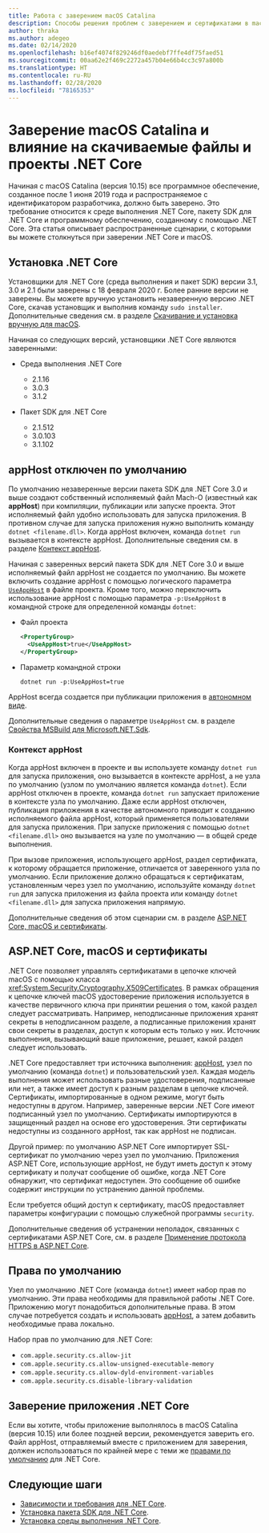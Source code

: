 ```yaml
---
title: Работа с заверением macOS Catalina
description: Способы решения проблем с заверением и сертификатами в macOS при установке среды выполнения .NET Core, пакета SDK и приложений, созданных с помощью .NET Core.
author: thraka
ms.author: adegeo
ms.date: 02/14/2020
ms.openlocfilehash: b16ef4074f829246df0aedebf7ffe4df75faed51
ms.sourcegitcommit: 00aa62e2f469c2272a457b04e66b4cc3c97a800b
ms.translationtype: HT
ms.contentlocale: ru-RU
ms.lasthandoff: 02/28/2020
ms.locfileid: "78165353"
---
```

# <a name="macos-catalina-notarization-and-the-impact-on-net-core-downloads-and-projects"></a>Заверение macOS Catalina и влияние на скачиваемые файлы и проекты .NET Core

Начиная с macOS Catalina (версия 10.15) все программное обеспечение, созданное после 1 июня 2019 года и распространяемое с идентификатором разработчика, должно быть заверено. Это требование относится к среде выполнения .NET Core, пакету SDK для .NET Core и программному обеспечению, созданному с помощью .NET Core. Эта статья описывает распространенные сценарии, с которыми вы можете столкнуться при заверении .NET Core и macOS.

## <a name="installing-net-core"></a>Установка .NET Core

Установщики для .NET Core (среда выполнения и пакет SDK) версии 3.1, 3.0 и 2.1 были заверены с 18 февраля 2020 г. Более ранние версии не заверены. Вы можете вручную установить незаверенную версию .NET Core, скачав установщик и выполнив команду `sudo installer`. Дополнительные сведения см. в разделе [Скачивание и установка вручную для macOS](sdk.md?pivots=os-macos#download-and-manually-install).

Начиная со следующих версий, установщики .NET Core являются заверенными:

- Среда выполнения .NET Core
  - 2.1.16
  - 3.0.3
  - 3.1.2

- Пакет SDK для .NET Core
  - 2.1.512
  - 3.0.103
  - 3.1.102

## <a name="apphost-is-disabled-by-default"></a>appHost отключен по умолчанию

По умолчанию незаверенные версии пакета SDK для .NET Core 3.0 и выше создают собственный исполняемый файл Mach-O (известный как **appHost**) при компиляции, публикации или запуске проекта. Этот исполняемый файл удобно использовать для запуска приложения. В противном случае для запуска приложения нужно выполнить команду `dotnet <filename.dll>`. Когда appHost включен, команда `dotnet run` вызывается в контексте appHost. Дополнительные сведения см. в разделе [Контекст appHost](#context-of-the-apphost).

Начиная с заверенных версий пакета SDK для .NET Core 3.0 и выше исполняемый файл appHost не создается по умолчанию. Вы можете включить создание appHost с помощью логического параметра [`UseAppHost`](../project-sdk/msbuild-props.md#useapphost) в файле проекта. Кроме того, можно переключить использование appHost с помощью параметра `-p:UseAppHost` в командной строке для определенной команды `dotnet`:

- Файл проекта

  ```xml
  <PropertyGroup>
    <UseAppHost>true</UseAppHost>
  </PropertyGroup>
  ```

- Параметр командной строки

  ```dotnetcli
  dotnet run -p:UseAppHost=true
  ```

AppHost всегда создается при публикации приложения в [автономном виде](../deploying/index.md#publish-self-contained).

Дополнительные сведения о параметре `UseAppHost` см. в разделе [Свойства MSBuild для Microsoft.NET.Sdk](../project-sdk/msbuild-props.md#useapphost).

### <a name="context-of-the-apphost"></a>Контекст appHost

Когда appHost включен в проекте и вы используете команду `dotnet run` для запуска приложения, оно вызывается в контексте appHost, а не узла по умолчанию (узлом по умолчанию является команда `dotnet`). Если appHost отключен в проекте, команда `dotnet run` запускает приложение в контексте узла по умолчанию. Даже если appHost отключен, публикация приложения в качестве автономного приводит к созданию исполняемого файла appHost, который применяется пользователями для запуска приложения. При запуске приложения с помощью `dotnet <filename.dll>` оно вызывается на узле по умолчанию — в общей среде выполнения.

При вызове приложения, использующего appHost, раздел сертификата, к которому обращается приложение, отличается от заверенного узла по умолчанию. Если приложение должно обращаться к сертификатам, установленным через узел по умолчанию, используйте команду `dotnet run` для запуска приложения из файла проекта или команду `dotnet <filename.dll>` для запуска приложения напрямую.

Дополнительные сведения об этом сценарии см. в разделе [ASP.NET Core, macOS и сертификаты](#aspnet-core-and-macos-and-certificates).

## <a name="aspnet-core-and-macos-and-certificates"></a>ASP.NET Core, macOS и сертификаты

.NET Core позволяет управлять сертификатами в цепочке ключей macOS с помощью класса <xref:System.Security.Cryptography.X509Certificates>. В рамках обращения к цепочке ключей macOS удостоверение приложения используется в качестве первичного ключа при принятии решения о том, какой раздел следует рассматривать. Например, неподписанные приложения хранят секреты в неподписанном разделе, а подписанные приложения хранят свои секреты в разделах, доступ к которым есть только у них. Источник выполнения, вызывающий ваше приложение, решает, какой раздел следует использовать.

.NET Core предоставляет три источника выполнения: [appHost](#apphost-is-disabled-by-default), узел по умолчанию (команда `dotnet`) и пользовательский узел. Каждая модель выполнения может использовать разные удостоверения, подписанные или нет, а также имеет доступ к разным разделам в цепочке ключей. Сертификаты, импортированные в одном режиме, могут быть недоступны в другом. Например, заверенные версии .NET Core имеют подписанный узел по умолчанию. Сертификаты импортируются в защищенный раздел на основе его удостоверения. Эти сертификаты недоступны из созданного appHost, так как appHost не подписан.

Другой пример: по умолчанию ASP.NET Core импортирует SSL-сертификат по умолчанию через узел по умолчанию. Приложения ASP.NET Core, использующие appHost, не будут иметь доступ к этому сертификату и получат сообщение об ошибке, когда .NET Core обнаружит, что сертификат недоступен. Это сообщение об ошибке содержит инструкции по устранению данной проблемы.

Если требуется общий доступ к сертификату, macOS предоставляет параметры конфигурации с помощью служебной программы `security`.

Дополнительные сведения об устранении неполадок, связанных с сертификатами ASP.NET Core, см. в разделе [Применение протокола HTTPS в ASP.NET Core](/aspnet/core/security/enforcing-ssl?view=aspnetcore-3.1&tabs=visual-studio#troubleshoot-certificate-problems).

## <a name="default-entitlements"></a>Права по умолчанию

Узел по умолчанию .NET Core (команда `dotnet`) имеет набор прав по умолчанию. Эти права необходимы для правильной работы .NET Core. Приложению могут понадобиться дополнительные права. В этом случае потребуется создать и использовать [appHost](#apphost-is-disabled-by-default), а затем добавить необходимые права локально.
 
Набор прав по умолчанию для .NET Core:

- `com.apple.security.cs.allow-jit`
- `com.apple.security.cs.allow-unsigned-executable-memory`
- `com.apple.security.cs.allow-dyld-environment-variables`
- `com.apple.security.cs.disable-library-validation`

## <a name="notarize-a-net-core-app"></a>Заверение приложения .NET Core

Если вы хотите, чтобы приложение выполнялось в macOS Catalina (версия 10.15) или более поздней версии, рекомендуется заверить его. Файл appHost, отправляемый вместе с приложением для заверения, должен использоваться по крайней мере с теми же [правами по умолчанию](#default-entitlements) для .NET Core.

## <a name="next-steps"></a>Следующие шаги

- [Зависимости и требования для .NET Core](dependencies.md).
- [Установка пакета SDK для .NET Core](sdk.md).
- [Установка среды выполнения .NET Core](runtime.md).
